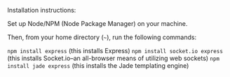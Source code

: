 Installation instructions:

Set up Node/NPM (Node Package Manager) on your machine.


Then, from your home directory (`~`), run the following commands:

`npm install express` (this installs Express)
`npm install socket.io express` (this installs Socket.io–an all-browser means of utilizing web sockets)
`npm install jade express` (this installs the Jade templating engine)

